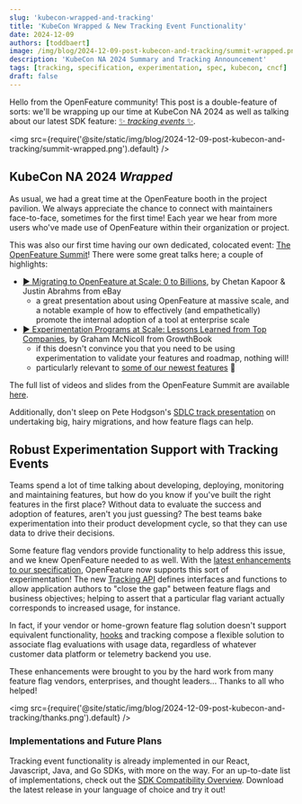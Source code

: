 ```yaml
---
slug: 'kubecon-wrapped-and-tracking'
title: 'KubeCon Wrapped & New Tracking Event Functionality'
date: 2024-12-09
authors: [toddbaert]
image: /img/blog/2024-12-09-post-kubecon-and-tracking/summit-wrapped.png
description: 'KubeCon NA 2024 Summary and Tracking Announcement'
tags: [tracking, specification, experimentation, spec, kubecon, cncf]
draft: false
---
```


Hello from the OpenFeature community! This post is a double-feature of sorts: we'll be wrapping up our time at KubeCon NA 2024 as well as talking about our latest SDK feature: [✨ _tracking events_ ✨](#robust-experimentation-support-with-tracking-events).

<!--truncate-->

<img src={require('@site/static/img/blog/2024-12-09-post-kubecon-and-tracking/summit-wrapped.png').default} />

## KubeCon NA 2024 _Wrapped_

As usual, we had a great time at the OpenFeature booth in the project pavilion.
We always appreciate the chance to connect with maintainers face-to-face, sometimes for the first time!
Each year we hear from more users who've made use of OpenFeature within their organization or project.

This was also our first time having our own dedicated, colocated event: [The OpenFeature Summit](https://events.linuxfoundation.org/kubecon-cloudnativecon-north-america/co-located-events/openfeature-summit/)!
There were some great talks here; a couple of highlights:

- [▶️ Migrating to OpenFeature at Scale: 0 to Billions](https://youtu.be/6ivdFYgznxQ?si=kVg-6mkPX4INwBca), by Chetan Kapoor & Justin Abrahms from eBay
  - a great presentation about using OpenFeature at massive scale, and a notable example of how to effectively (and empathetically) promote the internal adoption of a tool at enterprise scale
- [▶️ Experimentation Programs at Scale: Lessons Learned from Top Companies](https://youtu.be/CwckuHnQkzE?si=8XRPauAKqqDoLA4R), by Graham McNicoll from GrowthBook
  - if this doesn't convince you that you need to be using experimentation to validate your features and roadmap, nothing will!
  - particularly relevant to [some of our newest features](#robust-experimentation-support-with-tracking-events) 👀

The full list of videos and slides from the OpenFeature Summit are available [here](https://events.linuxfoundation.org/kubecon-cloudnativecon-north-america/co-located-events/openfeature-summit/#thank-you-for-attending).

Additionally, don't sleep on Pete Hodgson's [SDLC track presentation](https://kccncna2024.sched.com/event/1i7rl/migratory-patterns-making-architectural-transitions-with-confidence-and-grace-pete-hodgson-partnerslate) on undertaking big, hairy migrations, and how feature flags can help.

## Robust Experimentation Support with Tracking Events

Teams spend a lot of time talking about developing, deploying, monitoring and maintaining features, but how do you know if you've built the right features in the first place?
Without data to evaluate the success and adoption of features, aren't you just guessing?
The best teams bake experimentation into their product development cycle, so that they can use data to drive their decisions.

Some feature flag vendors provide functionality to help address this issue, and we knew OpenFeature needed to as well.
With the [latest enhancements to our specification](https://github.com/open-feature/spec/pull/268), OpenFeature now supports this sort of experimentation!
The new [Tracking API](/specification/sections/tracking) defines interfaces and functions to allow application authors to "close the gap" between feature flags and business objectives; helping to assert that a particular flag variant actually corresponds to increased usage, for instance.

In fact, if your vendor or home-grown feature flag solution doesn't support equivalent functionality, [hooks](/specification/sections/hooks) and tracking compose a flexible solution to associate flag evaluations with usage data, regardless of whatever customer data platform or telemetry backend you use.

These enhancements were brought to you by the hard work from many feature flag vendors, enterprises, and thought leaders... Thanks to all who helped!

<img src={require('@site/static/img/blog/2024-12-09-post-kubecon-and-tracking/thanks.png').default} />

### Implementations and Future Plans

Tracking event functionality is already implemented in our React, Javascript, Java, and Go SDKs, with more on the way.
For an up-to-date list of implementations, check out the [SDK Compatibility Overview](/docs/reference/technologies/sdk-compatibility).
Download the latest release in your language of choice and try it out!
